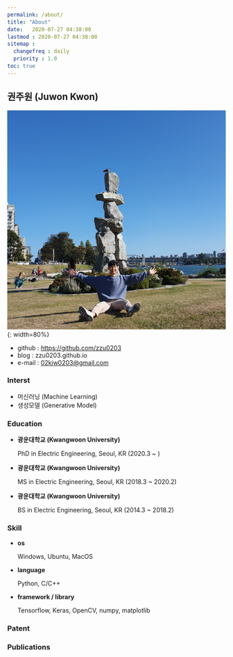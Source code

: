 ```yaml
---
permalink: /about/
title: "About"
date:   2020-07-27 04:38:00 
lastmod : 2020-07-27 04:38:00
sitemap :
  changefreq : daily
  priority : 1.0
toc: true
---
```

## 권주원 (Juwon Kwon)
![Hello~](asset/../../assets/images/about_photo.jpg){: width=80%}

- github : https://github.com/zzu0203
- blog   : zzu0203.github.io
- e-mail : 02kjw0203@gmail.com

### Interst
- 머신러닝 (Machine Learning)
- 생성모델 (Generative Model)
  
### Education
- **광운대학교 (Kwangwoon University)**
  
  PhD in Electric Engineering, Seoul, KR (2020.3 ~ )
- **광운대학교 (Kwangwoon University)**
  
  MS in Electric Engineering, Seoul, KR (2018.3 ~ 2020.2)

- **광운대학교 (Kwangwoon University)**

  BS in Electric Engineering, Seoul, KR (2014.3 ~ 2018.2)

### Skill
- **os**
  
  Windows, Ubuntu, MacOS
- **language**

  Python, C/C++
- **framework / library**

  Tensorflow, Keras, OpenCV, numpy, matplotlib

### Patent

### Publications